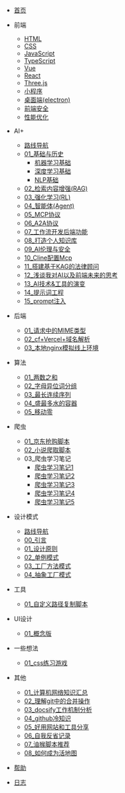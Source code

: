 <!-- docs/_sidebar.md -->

- [首页](/)

- 前端

  - [HTML](/前端/html/01_HTML5新增内容.md)
  - [CSS](/前端/css/01_弹性盒子超宽现象.md)
  - [JavaScript](/前端/js/01_数据类型.md)
  - [TypeScript](/前端/typeScript/01_学而思源.md)
  - [Vue](/前端/vue/01_test.md)
  - [React](/前端/react/01_学而思源.md)
  - [Three.js](/前端/threejs/01_Introduction.md)
  - [小程序](/前端/minProgram/01_Introduction.md)
  - [桌面端(electron)](/前端/electron/01_介绍.md)
  - [前端安全](/前端/safety/01_URL编码.md)
  - [性能优化](/前端/capability/01_test.md)

- AI+

  - [路线导航](/AI/index.md)
  - [01_基础与历史](/AI/01_基础与历史.md)
     - [机器学习基础](/AI/01a_机器学习基础.md)
     - [深度学习基础](/AI/01b_深度学习基础.md)
     - [NLP基础](/AI/01c_NLP基础.md)
  - [02_检索内容增强(RAG)](/AI/02_检索内容增强(RAG).md)
  - [03_强化学习(RL)](/AI/03_强化学习(RL).md)
  - [04_智能体(Agent)](/AI/04_智能体(Agent).md)
  - [05_MCP协议](/AI/05_MCP协议.md)
  - [06_A2A协议](/AI/06_A2A协议.md)
  - [07_工作流开发后端功能](/AI/07_工作流开发后端功能.md)
  - [08_打造个人知识库](/AI/08_打造个人知识库.md)
  - [09_AI伦理与安全](/AI/09_AI伦理与安全.md)
  - [10_Cline配置Mcp](/AI/10_Cline配置Mcp.md)
  - [11_搭建基于KAG的法律顾问](/AI/11_搭建基于KAG的法律顾问.md)
  - [12_浅谈我对AI以及前端未来的思考](/AI/12_浅谈我对AI以及前端未来的思考.md)
  - [13_AI技术&工具的演变](/AI/13_AI技术&工具的演变.md)
  - [14_提示词工程](/AI/14_提示词工程.md)
  - [15_prompt注入](/AI/15_prompt注入.md)

- 后端

  - [01_请求中的MIME类型](/后端/01_请求中的MIME类型.md)
  - [02_cf+Vercel+域名解析](/后端/02_将Vercel挂载到Cloudflare.md)
  - [03_本地nginx模拟线上环境](/后端/03_本地nginx模拟线上环境.md)

- 算法

  - [01_两数之和](/算法/01_两数之和.md)
  - [02_字母异位词分组](/算法/02_字母异位词分组.md)
  - [03_最长连续序列](/算法/03_最长连续序列.md)
  - [04_盛最多水的容器](/算法/04_盛最多水的容器.md)
  - [05_移动零](/算法/05_移动零.md)

- 爬虫

  - [01_京东抢购脚本](/爬虫/01_京东抢购脚本.md)
  - [02_小说爬取脚本](/爬虫/02_小说爬取脚本.md)
  - 03_爬虫学习笔记
      - [爬虫学习笔记1](/爬虫/python-爬虫学习笔记(一).md)
      - [爬虫学习笔记2](/爬虫/python-爬虫学习笔记(二).md)
      - [爬虫学习笔记3](/爬虫/python-爬虫学习笔记(三).md)
      - [爬虫学习笔记4](/爬虫/python-爬虫学习笔记(四).md)
      - [爬虫学习笔记5](/爬虫/python-爬虫学习笔记(五).md)

- 设计模式

  - [路线导航](/设计模式/index.md)
  - [00_引言](/设计模式/00_引言.md)
  - [01_设计原则](/设计模式/01_设计原则.md)
  - [02_单例模式](/设计模式/02_单例模式.md)
  - [03_工厂方法模式](/设计模式/03_工厂方法模式.md)
  - [04_抽象工厂模式](/设计模式/04_抽象工厂模式.md)
  

- 工具

  - [01_自定义路径复制脚本](/工具/01_自定义路径复制脚本.md)

- UI设计

  - [01_概念版](/UI设计/01_概念版.md)


- 一些想法

  - [01_css练习游戏](/一些想法/01_css练习游戏.md)

- 其他

  - [01_计算机网络知识汇总](/其他/01_计算机网络知识汇总.md)
  - [02_理解git中的合并操作](/其他/02_理解git中的合并操作.md)
  - [03_docsify工作机制分析](/其他/03_docsify工作机制分析.md)
  - [04_github冷知识](/其他/04_github冷知识.md)
  - [05_好用网站和工具分享](/其他/05_好用网站和工具分享.md)
  - [06_自我反省记录](/其他/06_自我反省记录.md)
  - [07_油猴脚本推荐](/其他/07_油猴脚本推荐.md)
  - [08_如何成为活地图](/其他/08_如何成为活地图.md)

- [帮助](guide.md "帮助文档")
- [日志](log.md "日志文档")
